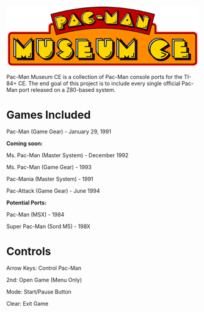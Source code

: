 ![](https://github.com/grubbyplaya/Pac-Man-Museum-CE/blob/main/pacbanner.png?raw=true)

Pac-Man Museum CE is a collection of Pac-Man console ports for the TI-84+ CE. The end goal of this project is to include every single official Pac-Man port released on a Z80-based system.

# Games Included

Pac-Man (Game Gear) - January 29, 1991

**Coming soon:**

Ms. Pac-Man (Master System) - December 1992

Ms. Pac-Man (Game Gear) - 1993

Pac-Mania (Master System) - 1991

Pac-Attack (Game Gear) - June 1994

**Potential Ports:**

Pac-Man (MSX) - 1984

Super Pac-Man (Sord M5) - 198X

# Controls

Arrow Keys: Control Pac-Man

2nd: Open Game (Menu Only)

Mode: Start/Pause Button

Clear: Exit Game

